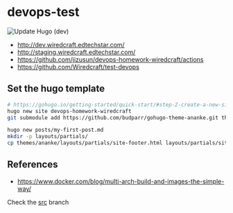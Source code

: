 # devops-test 

![Update Hugo (dev)](https://github.com/jizusun/devops-homework-wiredcraft/workflows/Update%20Hugo%20(dev)/badge.svg)

- http://dev.wiredcraft.edtechstar.com/
- http://staging.wiredcraft.edtechstar.com/
- https://github.com/jizusun/devops-homework-wiredcraft/actions
- https://github.com/Wiredcraft/test-devops


## Set the hugo template

```sh
# https://gohugo.io/getting-started/quick-start/#step-2-create-a-new-site
hugo new site devops-homework-wiredcraft 
git submodule add https://github.com/budparr/gohugo-theme-ananke.git themes/ananke

hugo new posts/my-first-post.md
mkdir -p layouts/partials/
cp themes/ananke/layouts/partials/site-footer.html layouts/partials/site-footer.html
```


## References
- https://www.docker.com/blog/multi-arch-build-and-images-the-simple-way/

Check the [src](https://github.com/jizusun/devops-homework-wiredcraft/tree/src) branch